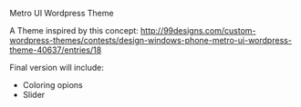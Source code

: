 Metro UI Wordpress Theme

A Theme inspired by this concept: http://99designs.com/custom-wordpress-themes/contests/design-windows-phone-metro-ui-wordpress-theme-40637/entries/18

Final version will include:
- Coloring opions
- Slider